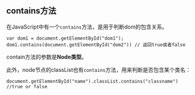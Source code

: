 ## contains方法

在JavaScript中有一个`contains`方法，是用于判断dom的包含关系。

	var dom1 = document.getElementById("dom1");
	dom1.contains(document.getElementById("dom2")) // 返回true或者false
contain方法的参数是**Node类型**。

此外，node节点的classList也有`contains`方法，用来判断是否包含某个类名：

    document.getElementById("name").classList.contains("classname")
    //true or false
